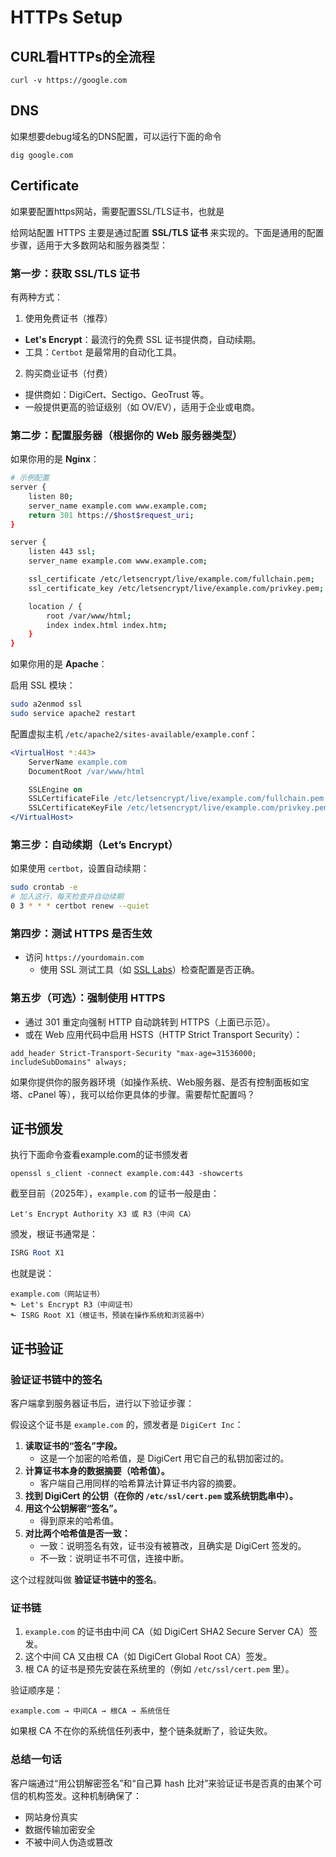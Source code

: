 # HTTPs Setup

## CURL看HTTPs的全流程

```
curl -v https://google.com
```

## DNS

如果想要debug域名的DNS配置，可以运行下面的命令

```
dig google.com
```

## Certificate

如果要配置https网站，需要配置SSL/TLS证书，也就是

给网站配置 HTTPS 主要是通过配置 **SSL/TLS 证书** 来实现的。下面是通用的配置步骤，适用于大多数网站和服务器类型：

### 第一步：获取 SSL/TLS 证书

有两种方式：

1. 使用免费证书（推荐）

- **Let's Encrypt**：最流行的免费 SSL 证书提供商，自动续期。
- 工具：`Certbot` 是最常用的自动化工具。

2. 购买商业证书（付费）

- 提供商如：DigiCert、Sectigo、GeoTrust 等。
- 一般提供更高的验证级别（如 OV/EV），适用于企业或电商。

### 第二步：配置服务器（根据你的 Web 服务器类型）

如果你用的是 **Nginx**：

```bash
# 示例配置
server {
    listen 80;
    server_name example.com www.example.com;
    return 301 https://$host$request_uri;
}

server {
    listen 443 ssl;
    server_name example.com www.example.com;

    ssl_certificate /etc/letsencrypt/live/example.com/fullchain.pem;
    ssl_certificate_key /etc/letsencrypt/live/example.com/privkey.pem;

    location / {
        root /var/www/html;
        index index.html index.htm;
    }
}
```

如果你用的是 **Apache**：

启用 SSL 模块：

```bash
sudo a2enmod ssl
sudo service apache2 restart
```

配置虚拟主机 `/etc/apache2/sites-available/example.conf`：

```apache
<VirtualHost *:443>
    ServerName example.com
    DocumentRoot /var/www/html

    SSLEngine on
    SSLCertificateFile /etc/letsencrypt/live/example.com/fullchain.pem
    SSLCertificateKeyFile /etc/letsencrypt/live/example.com/privkey.pem
</VirtualHost>
```

### 第三步：自动续期（Let’s Encrypt）

如果使用 `certbot`，设置自动续期：

```bash
sudo crontab -e
# 加入这行，每天检查并自动续期
0 3 * * * certbot renew --quiet
```

###  第四步：测试 HTTPS 是否生效

- 访问 `https://yourdomain.com`
  - 使用 SSL 测试工具（如 [SSL Labs](https://www.ssllabs.com/ssltest/)）检查配置是否正确。

### 第五步（可选）：强制使用 HTTPS

- 通过 301 重定向强制 HTTP 自动跳转到 HTTPS（上面已示范）。
- 或在 Web 应用代码中启用 HSTS（HTTP Strict Transport Security）：

```nginx
add_header Strict-Transport-Security "max-age=31536000; includeSubDomains" always;
```

如果你提供你的服务器环境（如操作系统、Web服务器、是否有控制面板如宝塔、cPanel 等），我可以给你更具体的步骤。需要帮忙配置吗？

## 证书颁发

执行下面命令查看example.com的证书颁发者

```
openssl s_client -connect example.com:443 -showcerts
```

截至目前（2025年），`example.com` 的证书一般是由：

```vbnet
Let's Encrypt Authority X3 或 R3（中间 CA）
```

颁发，根证书通常是：

```mathematica
ISRG Root X1
```

也就是说：

```vbnet
example.com（网站证书）
⬑ Let's Encrypt R3（中间证书）
⬑ ISRG Root X1（根证书，预装在操作系统和浏览器中）
```

## 证书验证

###  验证证书链中的签名
客户端拿到服务器证书后，进行以下验证步骤：

假设这个证书是 `example.com` 的，颁发者是 `DigiCert Inc`：

1. **读取证书的“签名”字段。**
   - 这是一个加密的哈希值，是 DigiCert 用它自己的私钥加密过的。
2. **计算证书本身的数据摘要（哈希值）。**
   - 客户端自己用同样的哈希算法计算证书内容的摘要。
3. **找到 DigiCert 的公钥（在你的 `/etc/ssl/cert.pem` 或系统钥匙串中）。**
4. **用这个公钥解密“签名”。**
   - 得到原来的哈希值。
5. **对比两个哈希值是否一致：**
   - 一致：说明签名有效，证书没有被篡改，且确实是 DigiCert 签发的。
   - 不一致：说明证书不可信，连接中断。

这个过程就叫做 **验证证书链中的签名**。

### 证书链

1. `example.com` 的证书由中间 CA（如 DigiCert SHA2 Secure Server CA）签发。
2. 这个中间 CA 又由根 CA（如 DigiCert Global Root CA）签发。
3. 根 CA 的证书是预先安装在系统里的（例如 `/etc/ssl/cert.pem` 里）。

验证顺序是：

```
example.com → 中间CA → 根CA → 系统信任
```

如果根 CA 不在你的系统信任列表中，整个链条就断了，验证失败。

### 总结一句话

客户端通过“用公钥解密签名”和“自己算 hash 比对”来验证证书是否真的由某个可信的机构签发。这种机制确保了：

- 网站身份真实
- 数据传输加密安全
- 不被中间人伪造或篡改